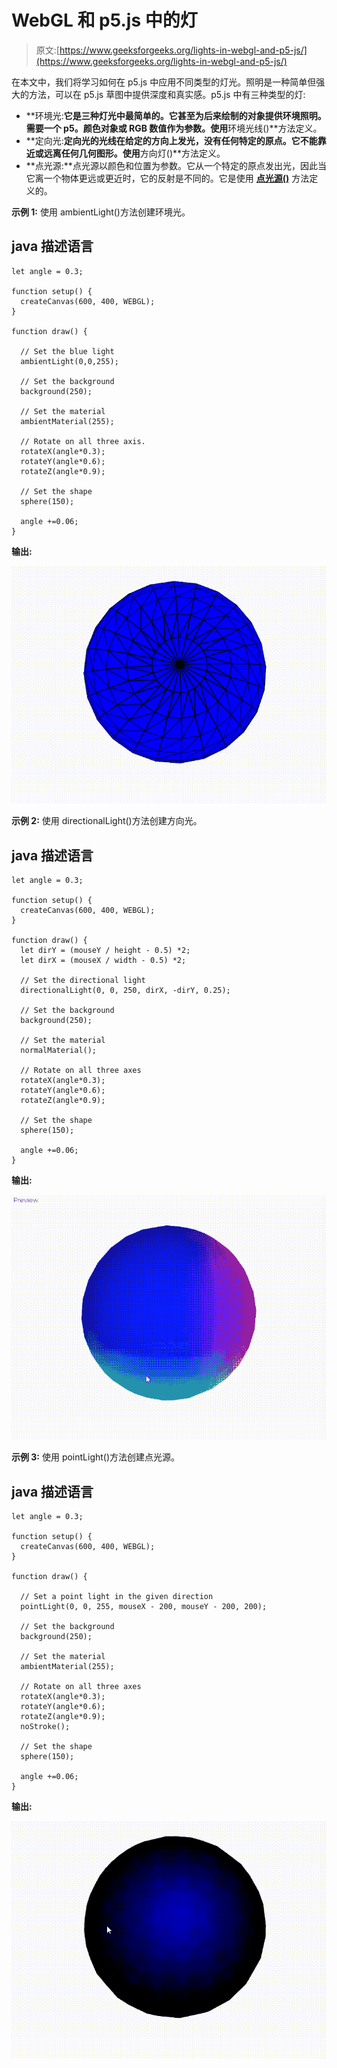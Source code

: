 # WebGL 和 p5.js 中的灯

> 原文:[https://www.geeksforgeeks.org/lights-in-webgl-and-p5-js/](https://www.geeksforgeeks.org/lights-in-webgl-and-p5-js/)

在本文中，我们将学习如何在 p5.js 中应用不同类型的灯光。照明是一种简单但强大的方法，可以在 p5.js 草图中提供深度和真实感。p5.js 中有三种类型的灯:

*   **环境光:**它是三种灯光中最简单的。它甚至为后来绘制的对象提供环境照明。需要一个 p5。颜色对象或 RGB 数值作为参数。使用**环境光线()**方法定义。
*   **定向光:**定向光的光线在给定的方向上发光，没有任何特定的原点。它不能靠近或远离任何几何图形。使用**方向灯()**方法定义。
*   **点光源:**点光源以颜色和位置为参数。它从一个特定的原点发出光，因此当它离一个物体更远或更近时，它的反射是不同的。它是使用 **[点光源()](https://www.geeksforgeeks.org/p5-js-pointlight-function/)** 方法定义的。

**示例 1:** 使用 ambientLight()方法创建环境光。

## java 描述语言

```
let angle = 0.3;

function setup() {
  createCanvas(600, 400, WEBGL);
}

function draw() {

  // Set the blue light 
  ambientLight(0,0,255);

  // Set the background
  background(250);

  // Set the material
  ambientMaterial(255);

  // Rotate on all three axis.
  rotateX(angle*0.3);
  rotateY(angle*0.6);
  rotateZ(angle*0.9);

  // Set the shape
  sphere(150);

  angle +=0.06;
}
```

**输出:**

![](img/f826e9f9611a3bbd7c23e8acd21ffdc1.png)

**示例 2:** 使用 directionalLight()方法创建方向光。

## java 描述语言

```
let angle = 0.3;

function setup() {
  createCanvas(600, 400, WEBGL);
}

function draw() {
  let dirY = (mouseY / height - 0.5) *2;
  let dirX = (mouseX / width - 0.5) *2;

  // Set the directional light 
  directionalLight(0, 0, 250, dirX, -dirY, 0.25);

  // Set the background
  background(250);

  // Set the material
  normalMaterial();

  // Rotate on all three axes
  rotateX(angle*0.3);
  rotateY(angle*0.6);
  rotateZ(angle*0.9);

  // Set the shape
  sphere(150);

  angle +=0.06;
}
```

**输出:**

![](img/8af6a7a6723d3dd3f5cc630fb0d55618.png)

**示例 3:** 使用 pointLight()方法创建点光源。

## java 描述语言

```
let angle = 0.3;

function setup() {
  createCanvas(600, 400, WEBGL);
}

function draw() {

  // Set a point light in the given direction
  pointLight(0, 0, 255, mouseX - 200, mouseY - 200, 200);

  // Set the background
  background(250);

  // Set the material
  ambientMaterial(255);

  // Rotate on all three axes
  rotateX(angle*0.3);
  rotateY(angle*0.6);
  rotateZ(angle*0.9);
  noStroke();

  // Set the shape
  sphere(150);

  angle +=0.06;
}
```

**输出:**

![](img/2de02a355f74815b4023e564069e801e.png)